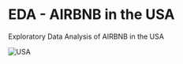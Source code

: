 # EDA - AIRBNB in the USA
Exploratory Data Analysis of AIRBNB in the USA


![USA](https://user-images.githubusercontent.com/119113483/209543633-8dbca602-7c39-4479-843c-4b170933347e.jpeg)
